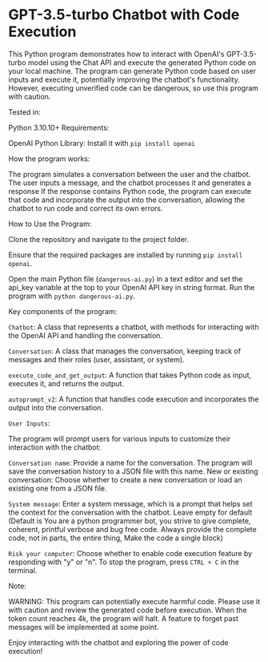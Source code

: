 # GPT-3.5-turbo Chatbot with Code Execution
This Python program demonstrates how to interact with OpenAI's GPT-3.5-turbo model using the Chat API and execute the generated Python code on your local machine. The program can generate Python code based on user inputs and execute it, potentially improving the chatbot's functionality.
However, executing unverified code can be dangerous, so use this program with caution.

Tested in:

Python 3.10.10+
Requirements:

OpenAI Python Library: Install it with `pip install openai`


How the program works:

The program simulates a conversation between the user and the chatbot.
The user inputs a message, and the chatbot processes it and generates a response
If the response contains Python code, the program can execute that code and incorporate the output into the conversation, allowing the chatbot to run code and correct its own errors.


How to Use the Program:

Clone the repository and navigate to the project folder.

Ensure that the required packages are installed by running `pip install openai`.

Open the main Python file (`dangerous-ai.py`) in a text editor and set the api_key variable at the top to your OpenAI API key in string format.
Run the program with `python dangerous-ai.py`.




Key components of the program:

`Chatbot`: A class that represents a chatbot, with methods for interacting with the OpenAI API and handling the conversation.

`Conversation`: A class that manages the conversation, keeping track of messages and their roles (user, assistant, or system).

`execute_code_and_get_output`: A function that takes Python code as input, executes it, and returns the output.

`autoprompt_v2`: A function that handles code execution and incorporates the output into the conversation.



`User Inputs`:

The program will prompt users for various inputs to customize their interaction with the chatbot:

`Conversation name`: Provide a name for the conversation. The program will save the conversation history to a JSON file with this name.
New or existing conversation: Choose whether to create a new conversation or load an existing one from a JSON file.

`System message`: Enter a system message, which is a prompt that helps set the context for the conversation with the chatbot. Leave empty for default (Default is You are a python programmer bot, you strive to give complete, coherent, printful verbose and bug free code. Always provide the complete code, not in parts, the entire thing, Make the code a single block)

`Risk your computer`: Choose whether to enable code execution feature by responding with "y" or "n".
To stop the program, press `CTRL + C` in the terminal.

Note:

WARNING: This program can potentially execute harmful code. Please use it with caution and review the generated code before execution.
When the token count reaches 4k, the program will halt. A feature to forget past messages will be implemented at some point.

Enjoy interacting with the chatbot and exploring the power of code execution!
